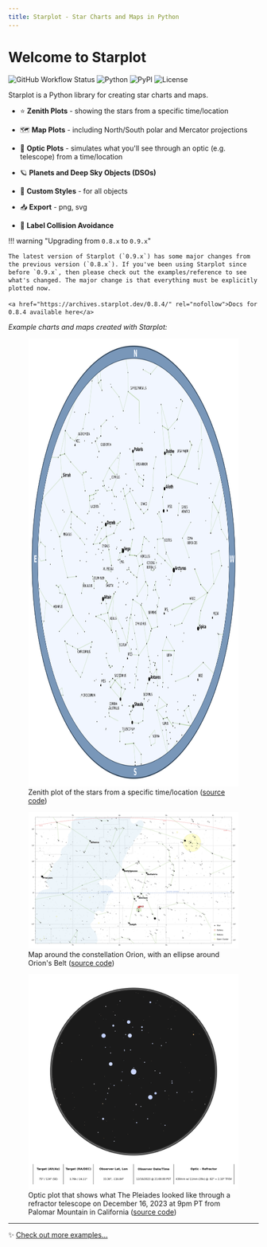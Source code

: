 ```yaml
---
title: Starplot - Star Charts and Maps in Python
---
```


# Welcome to Starplot
![GitHub Workflow Status](https://img.shields.io/github/actions/workflow/status/steveberardi/starplot/test.yml?style=for-the-badge&color=a2c185)
![Python](https://img.shields.io/pypi/pyversions/starplot?style=for-the-badge&color=85A2C1)
![PyPI](https://img.shields.io/pypi/v/starplot?style=for-the-badge&color=85C0C1)
![License](https://img.shields.io/github/license/steveberardi/starplot?style=for-the-badge&color=A485C1)



Starplot is a Python library for creating star charts and maps.

- ⭐ **Zenith Plots** - showing the stars from a specific time/location

- 🗺️ **Map Plots** - including North/South polar and Mercator projections

- 🔭 **Optic Plots** - simulates what you'll see through an optic (e.g. telescope) from a time/location

- 🪐 **Planets and Deep Sky Objects (DSOs)**

- 🎨 **Custom Styles** - for all objects

- 📥 **Export** - png, svg

- 🧭 **Label Collision Avoidance**

!!! warning "Upgrading from `0.8.x` to `0.9.x`"

    The latest version of Starplot (`0.9.x`) has some major changes from the previous version (`0.8.x`). If you've been using Starplot since before `0.9.x`, then please check out the examples/reference to see what's changed. The major change is that everything must be explicitly plotted now.

    <a href="https://archives.starplot.dev/0.8.4/" rel="nofollow">Docs for 0.8.4 available here</a>


*Example charts and maps created with Starplot:*
<figure markdown>
  <img src="images/examples/example_01.png" height="900" width="900">
  <figcaption>Zenith plot of the stars from a specific time/location (<a href="examples/#star-chart-for-timelocation">source code</a>)</figcaption>
</figure>

<figure markdown>
  <img src="images/examples/example_03.png" width="900">
  <figcaption>Map around the constellation Orion, with an ellipse around Orion's Belt (<a href="examples/#map-of-orion">source code</a>)</figcaption>
</figure>


<figure markdown>
  <img src="images/examples/example_05.png" width="900">
  <figcaption>Optic plot that shows what The Pleiades looked like through a refractor telescope on December 16, 2023 at 9pm PT from Palomar Mountain in California (<a href="examples/#optic-plot-of-the-pleiades-with-a-refractor-telescope">source code</a>)</figcaption>
</figure>


---

✨ [Check out more examples...](examples.md)
